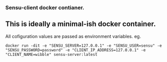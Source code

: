 ### Sensu-client docker contianer.
## This is ideally a minimal-ish docker container.

All cofiguration values are passed as environment variables. eg.

```
docker run -dit -e "SENSU_SERVER=127.0.0.1" -e "SENSU_USER=sensu" -e "SENSU_PASSWORD=password" -e "CLIENT_IP_ADDRESS=127.0.0.1" -e "CLIENT_NAME=wibble" sensu-server:latest
```

